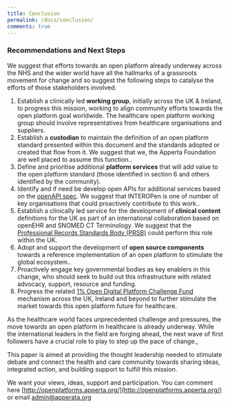 ```yaml
---
title: Conclusion
permalink: /docs/conclusion/
comments: true
---
```

### Recommendations and Next Steps
We suggest that efforts towards an open platform already underway across the NHS
and the wider world have all the hallmarks of a grassroots movement for change and so
suggest the following steps to catalyse the efforts of those stakeholders involved.

1. Establish a clinically led **working
group**, initially across the UK & Ireland,
to progress this mission, working to
align community efforts towards the
open platform goal worldwide. The
healthcare open platform working
group should involve representatives
from healthcare organisations and
suppliers.
1. Establish a **custodian** to maintain the
definition of an open platform standard
presented within this document and
the standards adopted or created that
flow from it. We suggest that we, the
Apperta Foundation are well placed to
assume this function..
1. Define and prioritise additional
**platform services** that will add value
to the open platform standard (those
identified in section 6 and others
identified by the community).
1. Identify and if need be develop open
APIs for additional services based on
the [openAPI spec](https://www.openapis.org/). We suggest that
INTEROPen is one of number of key
organisations that could proactively
contribute to this work..
1. Establish a clinically led service for
the development of **clinical content**
definitions for the UK as part of an
international collaboration based
on openEHR and SNOMED CT
Terminology. We suggest that the
[Professional Records Standards Body
(PRSB)](https://theprsb.org/) could perform this role within the
UK.
1. Adopt and support the development
of **open source components** towards
a reference implementation of an
open platform to stimulate the global
ecosystem..
1. Proactively engage key governmental
bodies as key enablers in this change,
who should seek to build out this
infrastructure with related advocacy,
support, resource and funding.
1. Progress the related [1% Open Digital
Platform Challenge Fund](http://ripple.foundation/2017/01/open-digital-platform-challenge-fund/) mechanism
across the UK, Ireland and beyond
to further stimulate the market
towards this open platform future for
healthcare.

As the healthcare world faces
unprecedented challenge and pressures,
the move towards an open platform in
healthcare is already underway. While
the international leaders in the field
are forging ahead, the next wave of first
followers have a crucial role to play to step
up the pace of change.,

This paper is aimed at providing the
thought leadership needed to stimulate
debate and connect the health and care
community towards sharing ideas,
integrated action,
and building support to fulfill this mission.

We want your views, ideas, support and
participation. You can comment here
[http://openplatforms.apperta.org/](http://openplatforms.apperta.org/) or email
[admin@apperata.org](mailto:admin@apperata.org)
